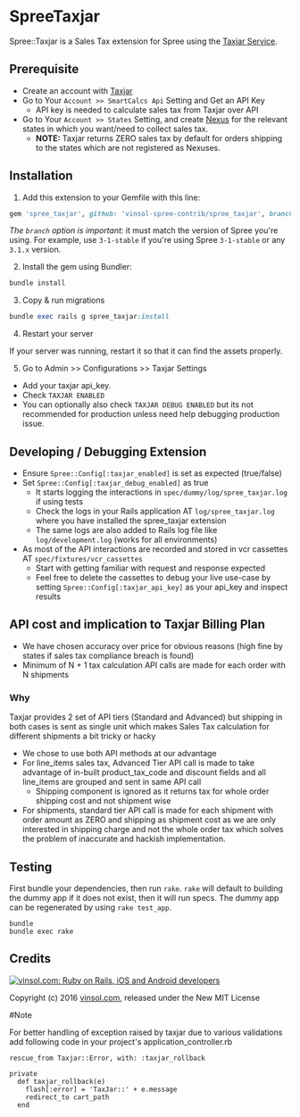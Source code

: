 SpreeTaxjar
===========

Spree::Taxjar is a Sales Tax extension for Spree using the [Taxjar Service](https://developers.taxjar.com/api/reference/).

## Prerequisite

- Create an account with [Taxjar](http://www.taxjar.com/)
- Go to Your `Account >> SmartCalcs Api` Setting and Get an API Key
    - API key is needed to calculate sales tax from Taxjar over API
- Go to Your `Account >> States` Setting, and create [Nexus](http://blog.taxjar.com/sales-tax-nexus-definition/) for the relevant states in which you want/need to collect sales tax.
    - **NOTE:** Taxjar returns ZERO sales tax by default for orders shipping to the states which are not registered as Nexuses.

## Installation

1. Add this extension to your Gemfile with this line:

  ```ruby
  gem 'spree_taxjar', github: 'vinsol-spree-contrib/spree_taxjar', branch: <spree-version-compatible>
  ```
  
  *The `branch` option is important:* it must match the version of Spree you're using. For example, use `3-1-stable` if you're using Spree `3-1-stable` or any `3.1.x` version.

2. Install the gem using Bundler:

  ```ruby
  bundle install
  ```

3. Copy & run migrations

  ```ruby
  bundle exec rails g spree_taxjar:install
  ```

4. Restart your server

  If your server was running, restart it so that it can find the assets properly.

5. Go to Admin >> Configurations >> Taxjar Settings
  - Add your taxjar api_key.
  - Check `TAXJAR ENABLED`
  - You can optionally also check `TAXJAR DEBUG ENABLED` but its not recommended for production unless need help debugging production issue.

## Developing / Debugging Extension

- Ensure `Spree::Config[:taxjar_enabled]` is set as expected (true/false)
- Set `Spree::Config[:taxjar_debug_enabled]` as true
    - It starts logging the interactions in `spec/dummy/log/spree_taxjar.log` if    using tests
    - Check the logs in your Rails application AT `log/spree_taxjar.log` where you have installed the spree_taxjar extension
    - The same logs are also added to Rails log file like `log/development.log` (works for all environments)
- As most of the API interactions are recorded and stored in vcr cassettes AT `spec/fixtures/vcr_cassettes`
    - Start with getting familiar with request and response expected
    - Feel free to delete the cassettes to debug your live use-case by setting `Spree::Config[:taxjar_api_key]` as your api_key and inspect results

## API cost and implication to Taxjar Billing Plan

- We have chosen accuracy over price for obvious reasons (high fine by states if sales tax compliance breach is found)
- Minimum of N + 1 tax calculation API calls are made for each order with N shipments

### Why

Taxjar provides 2 set of API tiers (Standard and Advanced) but shipping in both cases is sent as single unit which makes Sales Tax calculation for different shipments a bit tricky or hacky

- We chose to use both API methods at our advantage
- For line\_items sales tax, Advanced Tier API call is made to take advantage of in-built product_tax_code and discount fields and all line_items are grouped and sent in same API call
    - Shipping component is ignored as it returns tax for whole order shipping cost and not shipment wise
- For shipments, standard tier API call is made for each shipment with order amount as ZERO and shipping as shipment cost as we are only interested in shipping charge and not the whole order tax which solves the problem of inaccurate and hackish implementation.

## Testing

First bundle your dependencies, then run `rake`. `rake` will default to building the dummy app if it does not exist, then it will run specs. The dummy app can be regenerated by using `rake test_app`.

```shell
bundle
bundle exec rake
```

Credits
-------

[![vinsol.com: Ruby on Rails, iOS and Android developers](http://vinsol.com/vin_logo.png "Ruby on Rails, iOS and Android developers")](http://vinsol.com)

Copyright (c) 2016 [vinsol.com](http://vinsol.com "Ruby on Rails, iOS and Android developers"), released under the New MIT License

#Note

For better handling of exception raised by taxjar due to various validations add following code in your project's application_controller.rb

    rescue_from Taxjar::Error, with: :taxjar_rollback

    private
      def taxjar_rollback(e)
        flash[:error] = 'TaxJar::' + e.message
        redirect_to cart_path
      end

